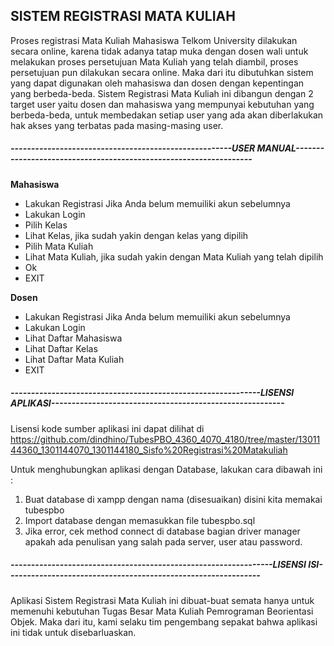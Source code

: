 <h2>SISTEM REGISTRASI MATA KULIAH</h2>

Proses registrasi Mata Kuliah Mahasiswa Telkom University dilakukan secara online, karena tidak adanya tatap muka dengan dosen wali untuk melakukan proses persetujuan Mata Kuliah yang telah diambil, proses persetujuan pun dilakukan secara online. Maka dari itu dibutuhkan sistem yang dapat digunakan oleh mahasiswa dan dosen dengan kepentingan yang berbeda-beda. Sistem Registrasi Mata Kuliah ini dibangun dengan 2 target user yaitu dosen dan mahasiswa yang mempunyai kebutuhan yang berbeda-beda, untuk membedakan setiap user yang ada akan diberlakukan hak akses yang terbatas pada masing-masing user.

<h5>------------------------------------------------------USER MANUAL------------------------------------------------------------------</h5>

<b>Mahasiswa</b>
* Lakukan Registrasi Jika Anda belum memuiliki akun sebelumnya
* Lakukan Login
* Pilih Kelas
* Lihat Kelas, jika sudah yakin dengan kelas yang dipilih
* Pilih Mata Kuliah
* Lihat Mata Kuliah, jika sudah yakin dengan Mata Kuliah yang telah dipilih
* Ok
* EXIT

<b>Dosen</b>
* Lakukan Registrasi Jika Anda belum memuiliki akun sebelumnya
* Lakukan Login
* Lihat Daftar Mahasiswa
* Lihat Daftar Kelas
* Lihat Daftar Mata Kuliah
* EXIT

<h5>-------------------------------------------------------------LISENSI APLIKASI---------------------------------------------------------</h5>

Lisensi kode sumber aplikasi ini dapat dilihat di https://github.com/dindhino/TubesPBO_4360_4070_4180/tree/master/1301144360_1301144070_1301144180_Sisfo%20Registrasi%20Matakuliah

Untuk menghubungkan aplikasi dengan Database, lakukan cara dibawah ini :

1. Buat database di xampp dengan nama (disesuaikan) disini kita memakai tubespbo
2. Import database dengan memasukkan file tubespbo.sql
3. Jika error, cek method connect di database bagian driver manager apakah ada penulisan yang salah pada server, user atau password.


<h5>----------------------------------------------------------------LISENSI ISI--------------------------------------------------------------</h5>

Aplikasi Sistem Registrasi Mata Kuliah ini dibuat-buat semata hanya untuk memenuhi kebutuhan Tugas Besar Mata Kuliah Pemrograman Beorientasi Objek. Maka dari itu, kami selaku tim pengembang sepakat bahwa aplikasi ini tidak untuk disebarluaskan.
